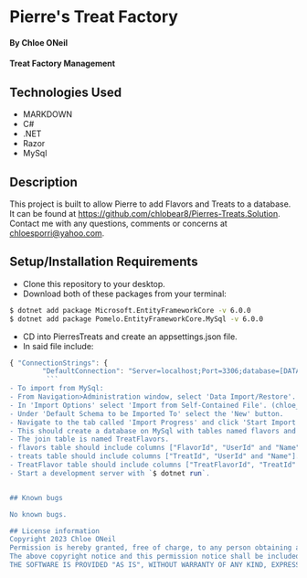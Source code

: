 # Pierre's Treat Factory
#### By Chloe ONeil
#### Treat Factory Management

## Technologies Used
- MARKDOWN
- C#
- .NET
- Razor
- MySql

## Description
This project is built to allow Pierre to add Flavors and Treats to a database. It can be found at <https://github.com/chlobear8/Pierres-Treats.Solution>. Contact me with any questions, comments or concerns at <chloesporri@yahoo.com>.

## Setup/Installation Requirements
- Clone this repository to your desktop.
- Download both of these packages from your terminal:
```bash
$ dotnet add package Microsoft.EntityFrameworkCore -v 6.0.0
$ dotnet add package Pomelo.EntityFrameworkCore.MySql -v 6.0.0 
```
- CD into PierresTreats and create an appsettings.json file.
- In said file include:
```javascript
{ "ConnectionStrings": {
        "DefaultConnection": "Server=localhost;Port=3306;database=[DATABASE-NAME];uid=[YOUR-USERNAME-HERE];pwd=[YOUR-PASSWORD-HERE]"} }
         ```
- To import from MySql:
- From Navigation>Administration window, select 'Data Import/Restore'.
- In 'Import Options' select 'Import from Self-Contained File'. (chloe_oneil_many_to_many_authorize.sql)
- Under 'Default Schema to be Imported To' select the 'New' button.
- Navigate to the tab called 'Import Progress' and click 'Start Import'.
- This should create a database on MySql with tables named flavors and treats.
- The join table is named TreatFlavors.
- flavors table should include columns ["FlavorId", "UserId" and "Name"].
- treats table should include columns ["TreatId", "UserId" and "Name"].
- TreatFlavor table should include columns ["TreatFlavorId", "TreatId" and "FlavorId"]
- Start a development server with `$ dotnet run`.


## Known bugs

No known bugs.

## License information
Copyright 2023 Chloe ONeil
Permission is hereby granted, free of charge, to any person obtaining a copy of this software and associated documentation files (the "Software"), to deal in the Software without restriction, including without limitation the rights to use, copy, modify, merge, publish, distribute, sublicense, and/or sell copies of the Software, and to permit persons to whom the Software is furnished to do so, subject to the following conditions:
The above copyright notice and this permission notice shall be included in all copies or substantial portions of the Software.
THE SOFTWARE IS PROVIDED "AS IS", WITHOUT WARRANTY OF ANY KIND, EXPRESS OR IMPLIED, INCLUDING BUT NOT LIMITED TO THE WARRANTIES OF MERCHANTABILITY, FITNESS FOR A PARTICULAR PURPOSE AND NONINFRINGEMENT. IN NO EVENT SHALL THE AUTHORS OR COPYRIGHT HOLDERS BE LIABLE FOR ANY CLAIM, DAMAGES OR OTHER LIABILITY, WHETHER IN AN ACTION OF CONTRACT, TORT OR OTHERWISE, ARISING FROM, OUT OF OR IN CONNECTION WITH THE SOFTWARE OR THE USE OR OTHER DEALINGS IN THE SOFTWARE.


